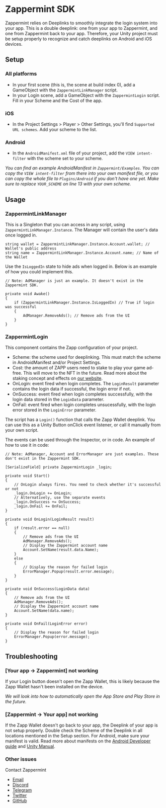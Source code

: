 # Zappermint SDK
Zappermint relies on Deeplinks to smoothly integrate the login system into your app. This is a double deeplink: one from your app to Zappermint, and one from Zappermint back to your app. Therefore, your Unity project must be setup properly to recognize and catch deeplinks on Android and iOS devices.

## Setup
### All platforms
- In your first scene (this is, the scene at build index 0), add a GameObject with the `ZappermintLinkManager` script. 
- In your Login scene, add a GameObject with the `ZappermintLogin` script. Fill in your Scheme and the Cost of the app.

### iOS
- In the Project Settings > Player > Other Settings, you'll find `Supported URL schemes`. Add your scheme to the list.

### Android
- In the `AndroidManifest.xml` file of your project, add the `VIEW intent-filter` with the scheme set to your scheme.

_You can find an example AndroidManifest in _`Zappermint/Examples`_. You can copy the _`VIEW intent-filter`_ from there into your own manifest file, or you can copy the whole file to _`Plugins/Android`_ if you don't have one yet. Make sure to replace _`YOUR_SCHEME`_ on line 13 with your own scheme._

## Usage
### ZappermintLinkManager
This is a Singleton that you can access in any script, using `ZappermintLinkManager.Instance`. The Manager will contain the user's data once logged in. 
```CSharp
string wallet = ZappermintLinkManager.Instance.Account.wallet; // Wallet's public address
string name = ZappermintLinkManager.Instance.Account.name; // Name of the Wallet
```
Use the `IsLoggedIn` state to hide ads when logged in. Below is an example of how you could implement this.

```CSharp
// Note: AdManager is just an example. It doesn't exist in the Zappermint SDK.

private void Awake() 
{
    if (ZappermintLinkManager.Instance.IsLoggedIn) // True if login was successful
    {
        AdManager.RemoveAds(); // Remove ads from the UI
    }
}
```

### ZappermintLogin
This component contains the Zapp configuration of your project.
- Scheme: the scheme used for deeplinking. This must match the scheme in AndroidManifest and/or Project Settings.
- Cost: the amount of ZAPP users need to stake to play your game ad-free. This will move to the NFT in the future. Read more about the staking concept and effects on [our website](https://zappermint.com).
- OnLogin: event fired when login completes. The `LoginResult` parameter contains the login data if successful, the login error if not.
- OnSuccess: event fired when login completes successfully, with the login data stored in the `LoginData` parameter.
- OnFail: event fired when login completes unsucessfully, with the login error stored in the `LoginError` parameter.

The script has a `Login()` function that calls the Zapp Wallet deeplink. You can use this as a Unity Button onClick event listener, or call it manually from your own script.

The events can be used through the Inspector, or in code. An example of how to use it in code:
```CSharp
// Note: AdManager, Account and ErrorManager are just examples. These don't exist in the Zappermint SDK.

[SerializeField] private ZappermintLogin _login;

private void Start() 
{
    // OnLogin always fires. You need to check whether it's successful or not
    _login.OnLogin += OnLogin;
    // Alternatively, use the separate events
    _login.OnSuccess += OnSuccess;
    _login.OnFail += OnFail;
}

private void OnLogin(LoginResult result) 
{
    if (result.error == null) 
    {
        // Remove ads from the UI
        AdManager.RemoveAds(); 
        // Display the Zappermint account name
        Account.SetName(result.data.Name);
    }
    else
    {
        // Display the reason for failed login
        ErrorManager.Popup(result.error.message); 
    }
}

private void OnSuccess(LoginData data) 
{
    // Remove ads from the UI
    AdManager.RemoveAds();
    // Display the Zappermint account name
    Account.SetName(data.name);
}

private void OnFail(LoginError error) 
{
    // Display the reason for failed login
    ErrorManager.Popup(error.message); 
}
```

## Troubleshooting
### [Your app → Zappermint] not working
If your Login button doesn't open the Zapp Wallet, this is likely because the Zapp Wallet hasn't been installed on the device. 

_We will look into how to automatically open the App Store and Play Store in the future._

### [Zappermint → Your app] not working
If the Zapp Wallet doesn't go back to your app, the Deeplink of your app is not setup properly. Double check the Scheme of the Deeplink in all locations mentioned in the Setup section. For Android, make sure your manifest is valid. Read more about manifests on the [Android Developer guide](https://developer.android.com/guide/topics/manifest/manifest-intro) and [Unity Manual](https://docs.unity3d.com/Manual/android-manifest.html).

### Other issues
Contact Zappermint
- [Email](mailto:hello@zappermint.com)
- [Discord](https://discord.gg/4R28ZVQgVk)
- [Telegram](https://t.me/Zappermint)
- [Twitter](https://twitter.com/ZappermintApp)
- [GitHub](https://github.com/Zappermint/ZappermintSDK)
